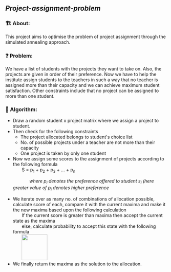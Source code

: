 ## <i> Project-assignment-problem </i>
### 🏗️ About:
 This project aims to optimise the problem of project assignment through the simulated annealing approach.
 
 ### ❓ Problem:
 We have a list of students with the projects they want to take on. Also, the projects are given in order of their preference. Now we have to help the institute assign students to the teachers in such a way that no teacher is assigned more than their capacity and we can achieve maximum student satisfaction. Other constraints include that no project can be assigned to more than one student.
 
 ### 📄 Algorithm:
  - Draw a random student x project matrix where we assign a project to student.
  - Then check for the following constraints
    - The project allocated belongs to student's choice list
    - No. of possible projects under a teacher are not more than their capacity
    - One project is taken by only one student
  - Now we assign some scores to the assignment of projects according to the following formula <br>
  &nbsp;&nbsp;&nbsp;&nbsp;&nbsp;&nbsp; S = p<sub>1</sub> + p<sub>2</sub> + p<sub>3</sub> + ... + p<sub>n</sub>
  <i> <p> &nbsp;&nbsp;&nbsp;&nbsp;&nbsp;&nbsp;&nbsp;&nbsp;&nbsp;&nbsp;&nbsp;&nbsp; where p<sub>i</sub> denotes the preference offered to student s<sub>i</sub> (here greater value of p<sub>i</sub> denotes higher preference </p> </i>
  - We iterate over as many no. of combinations of allocation possible, calculate score of each, compare it with the current maxima and make it the new maxima based upon the following calculation <br>
    &nbsp;&nbsp;&nbsp;&nbsp;&nbsp;&nbsp; If the current score is greater than maxima then accept the current state as the maxima <br>
    &nbsp;&nbsp;&nbsp;&nbsp;&nbsp;&nbsp; else, calculate probability to accept this state with the following formula <br>
    &nbsp;&nbsp;&nbsp;&nbsp;&nbsp;&nbsp; <img src = "https://user-images.githubusercontent.com/68206552/165034614-6b16614e-7399-4a10-97df-e26d24c2d461.png" height = "80">
  - We finally return the maxima as the solution to the allocation.
